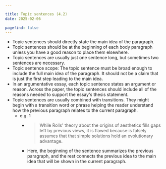 ```yaml
---

title: Topic sentences (4.2)
date: 2025-02-06

pagefind: false
---
```

- Topic sentences should directly state the main idea of the paragraph.
- Topic sentences should be at the beginning of each body paragraph unless you have a good reason to place them elsewhere.
- Topic sentences are usually just one sentence long, but sometimes two sentences are necessary.
- Topic sentence scope: The topic sentence must be broad enough to include the full main idea of the paragraph. It should not be a claim that is just the first step leading to the main idea.
- In an argumentative essay, each topic sentence states an argument or reason. Across the paper, the topic sentences should include all of the reasons needed to support the essay's thesis statement.
- Topic sentences are usually combined with transitions. They might begin with a transition word or phrase helping the reader understand how the previous paragraph relates to the current paragraph.
	- e.g. 1
		- > While Rolls' theory about the origins of aesthetics fills gaps left by previous views, it is flawed because is falsely assumes that that simple solutions hold an evolutionary advantage.
		- Here, the beginning of the sentence summarizes the previous paragraph, and the rest connects the previous idea to the main idea that will be shown in the current paragraph.
